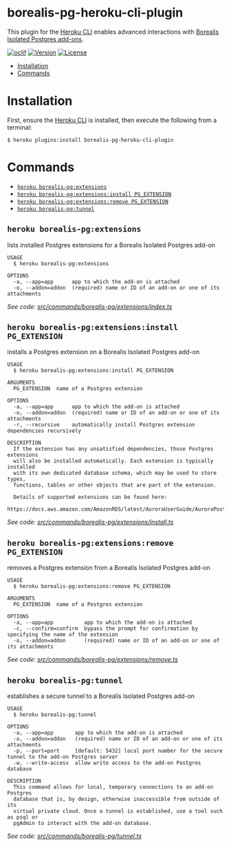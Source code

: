 borealis-pg-heroku-cli-plugin
=============================

This plugin for the [Heroku CLI](https://devcenter.heroku.com/articles/heroku-cli) enables advanced interactions with [Borealis Isolated Postgres add-ons](https://elements.heroku.com/addons/borealis-pg).

[![oclif](https://img.shields.io/badge/cli-oclif-brightgreen.svg)](https://oclif.io)
[![Version](https://img.shields.io/npm/v/borealis-pg-heroku-cli-plugin.svg)](https://npmjs.org/package/borealis-pg-heroku-cli-plugin)
[![License](https://img.shields.io/npm/l/borealis-pg-heroku-cli-plugin.svg)](https://github.com/OldSneerJaw/borealis-pg-heroku-cli-plugin/blob/master/package.json)

<!-- toc -->
* [Installation](#installation)
* [Commands](#commands)
<!-- tocstop -->

# Installation

First, ensure the [Heroku CLI](https://devcenter.heroku.com/articles/heroku-cli) is installed, then execute the following from a terminal:

```sh-session
$ heroku plugins:install borealis-pg-heroku-cli-plugin
```

# Commands
<!-- commands -->
* [`heroku borealis-pg:extensions`](#heroku-borealis-pgextensions)
* [`heroku borealis-pg:extensions:install PG_EXTENSION`](#heroku-borealis-pgextensionsinstall-pg_extension)
* [`heroku borealis-pg:extensions:remove PG_EXTENSION`](#heroku-borealis-pgextensionsremove-pg_extension)
* [`heroku borealis-pg:tunnel`](#heroku-borealis-pgtunnel)

## `heroku borealis-pg:extensions`

lists installed Postgres extensions for a Borealis Isolated Postgres add-on

```
USAGE
  $ heroku borealis-pg:extensions

OPTIONS
  -a, --app=app      app to which the add-on is attached
  -o, --addon=addon  (required) name or ID of an add-on or one of its attachments
```

_See code: [src/commands/borealis-pg/extensions/index.ts](https://github.com/OldSneerJaw/borealis-pg-heroku-cli-plugin/blob/v0.1.0/src/commands/borealis-pg/extensions/index.ts)_

## `heroku borealis-pg:extensions:install PG_EXTENSION`

installs a Postgres extension on a Borealis Isolated Postgres add-on

```
USAGE
  $ heroku borealis-pg:extensions:install PG_EXTENSION

ARGUMENTS
  PG_EXTENSION  name of a Postgres extension

OPTIONS
  -a, --app=app      app to which the add-on is attached
  -o, --addon=addon  (required) name or ID of an add-on or one of its attachments
  -r, --recursive    automatically install Postgres extension dependencies recursively

DESCRIPTION
  If the extension has any unsatisfied dependencies, those Postgres extensions
  will also be installed automatically. Each extension is typically installed
  with its own dedicated database schema, which may be used to store types,
  functions, tables or other objects that are part of the extension.

  Details of supported extensions can be found here: 
  https://docs.aws.amazon.com/AmazonRDS/latest/AuroraUserGuide/AuroraPostgreSQL.Extensions.html
```

_See code: [src/commands/borealis-pg/extensions/install.ts](https://github.com/OldSneerJaw/borealis-pg-heroku-cli-plugin/blob/v0.1.0/src/commands/borealis-pg/extensions/install.ts)_

## `heroku borealis-pg:extensions:remove PG_EXTENSION`

removes a Postgres extension from a Borealis Isolated Postgres add-on

```
USAGE
  $ heroku borealis-pg:extensions:remove PG_EXTENSION

ARGUMENTS
  PG_EXTENSION  name of a Postgres extension

OPTIONS
  -a, --app=app          app to which the add-on is attached
  -c, --confirm=confirm  bypass the prompt for confirmation by specifying the name of the extension
  -o, --addon=addon      (required) name or ID of an add-on or one of its attachments
```

_See code: [src/commands/borealis-pg/extensions/remove.ts](https://github.com/OldSneerJaw/borealis-pg-heroku-cli-plugin/blob/v0.1.0/src/commands/borealis-pg/extensions/remove.ts)_

## `heroku borealis-pg:tunnel`

establishes a secure tunnel to a Borealis Isolated Postgres add-on

```
USAGE
  $ heroku borealis-pg:tunnel

OPTIONS
  -a, --app=app       app to which the add-on is attached
  -o, --addon=addon   (required) name or ID of an add-on or one of its attachments
  -p, --port=port     [default: 5432] local port number for the secure tunnel to the add-on Postgres server
  -w, --write-access  allow write access to the add-on Postgres database

DESCRIPTION
  This command allows for local, temporary connections to an add-on Postgres
  database that is, by design, otherwise inaccessible from outside of its
  virtual private cloud. Once a tunnel is established, use a tool such as psql or
  pgAdmin to interact with the add-on database.
```

_See code: [src/commands/borealis-pg/tunnel.ts](https://github.com/OldSneerJaw/borealis-pg-heroku-cli-plugin/blob/v0.1.0/src/commands/borealis-pg/tunnel.ts)_
<!-- commandsstop -->
